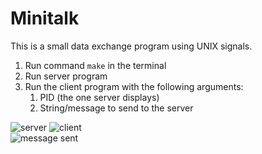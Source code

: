 # Minitalk

This is a small data exchange program using UNIX signals.

1) Run command ```make``` in the terminal
2) Run server program
3) Run the client program with the following arguments:
   1) PID (the one server displays)
   2) String/message to send to the server

![server](https://github.com/user-attachments/assets/0cf11a67-9ce1-4356-a9df-415211ddb7f6)
![client](https://github.com/user-attachments/assets/5d8d93d7-4c60-4c16-9a33-cd294573fd28)
<br/>
![message sent](https://github.com/user-attachments/assets/5f1c63dd-6e7f-40d9-a4b3-5b9005745c19)
